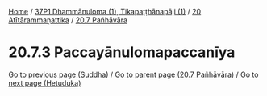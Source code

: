 
[Home](/) / [37P1 Dhammānuloma (1), Tikapaṭṭhānapāḷi (1)](../../../37P1.md) / [20 Atītārammaṇattika](../../20.md) / [20.7 Pañhāvāra](../20.7.md)

# 20.7.3 Paccayānulomapaccanīya


[Go to previous page (Suddha)](20.7.2/20.7.2.1/Suddha.md) / [Go to parent page (20.7 Pañhāvāra)](../20.7.md) / [Go to next page (Hetuduka)](20.7.3/Hetuduka.md)


